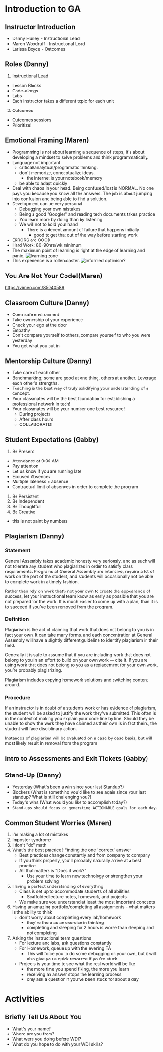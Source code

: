 # Introduction to GA

## Instructor Introduction
- Danny Hurley - Instructional Lead
- Maren Woodruff - Instructional Lead
- Larissa Boyce - Outcomes

## Roles (Danny)
1. Instructional Lead
  - Lesson Blocks
  - Code-alongs
  - Labs
  - Each instructor takes a different topic for each unit
2. Outcomes
  - Outcomes sessions
  - Prioritize!

## Emotional Framing (Maren)
- Programming is not about learning a sequence of steps, it's about developing a mindset to solve problems and think programmatically.
- Language not important
    - critical/analytical/programatic thinking.
    - don't memorize, conceptualize ideas.
        - the internet is your notebook/memory
    - be able to adapt quickly
- Deal with chaos in your head. Being confused/lost is NORMAL. No one pays you because you know all the answers. The job is about jumping into confusion and being able to find a solution.
- Development can be very personal
    - Debugging your own mistakes
    - Being a good "Googler" and reading tech documents takes practice
    - You learn more by doing than by listening
    - We will not to hold your hand
        - There is a decent amount of failure that happens initially
            - good to get that out of the way before starting work
- ERRORS are GOOD
- Hard Work: 80-90hrs/wk minimum
- The maximum point of learning is right at the edge of learning and panic.
![learning zone](https://i.imgur.com/SqHDJtV.png)
- This experience is a rollercoaster.
![informed optimism?](https://i.imgur.com/0XjqOPa.png)

## You Are Not Your Code!(Maren)

https://vimeo.com/85040589

## Classroom Culture (Danny)
- Open safe environment
- Take ownership of your experience
- Check your ego at the door
- Empathy
- Don't compare yourself to others, compare yourself to who you were yesterday
- You get what you put in

## Mentorship Culture (Danny)
- Take care of each other
- Benchmarking; some are good at one thing, others at another. Leverage each other's strengths.
- Teaching is the best way of truly solidifying your understanding of a concept.
- Your classmates will be the best foundation for establishing a professional network in tech!
- Your classmates will be your number one best resource!
  - During projects
  - After class hours
  - COLLABORATE!!

## Student Expectations (Gabby)
1. Be Present
  - Attendance at 9:00 AM
  - Pay attention
  - Let us know if you are running late
  - Excused Absences
  - Multiple lateness = absence 
  - Contractual limit of absences in order to complete the program
1. Be Persistent
1. Be Independent
1. Be Thoughtful
1. Be Creative
  - this is not paint by numbers

## Plagiarism (Danny)
### Statement

General Assembly takes academic honesty very seriously, and as such will not tolerate any student who plagiarizes in order to satisfy class requirements.  Programs at General Assembly are intensive, require a lot of work on the part of the student, and students will occasionally not be able to complete work in a timely fashion.  

Rather than rely on work that’s not your own to create the appearance of success, let your instructional team know as early as possible that you are not prepared for the work.  It is much easier to come up with a plan, than it is to succeed if you’ve been removed from the program.

### Definition

Plagiarism is the act of claiming that work that does not belong to you is in fact your own.  It can take many forms, and each concentration at General Assembly will have a slightly different guideline to identify plagiarism in their field.  

Generally it is safe to assume that if you are including work that does not belong to you in an effort to build on your own work — cite it.  If you are using work that does not belong to you as a replacement for your own work, you’re probably plagiarizing.

Plagiarism includes copying homework solutions and switching content around.

### Procedure

If an instructor is in doubt of a students work or has evidence of plagiarism, the student will be asked to justify the work they've submitted. This often is in the context of making you explain your code line by line. Should they be unable to show the work they have claimed as their own is in fact theirs, the student will face disciplinary action.

Instances of plagiarism will be evaluated on a case by case basis, but will most likely result in removal from the program

## Intro to Assessments and Exit Tickets (Gabby)

## Stand-Up (Danny)
- Yesterday (What's been a win since your last Standup?)
- Blockers (What is something you'd like to see again since your last standup? What is still challenging you?)
- Today's wins (What would you like to accomplish today?)
- `Stand-ups should focus on generating ACTIONABLE goals for each day.`

## Common Student Worries (Maren)
1. I'm making a lot of mistakes
2. Imposter syndrome
3. I don't "do" math
4. What's the best practice? Finding the one "correct" answer
    - Best practices change constantly and from company to company
    - If you think properly, you'll probably naturally arrive at a best practice
    - All that matters is "Does it work?"
        - Use your time to learn new technology or strengthen your problem solving
5. Having a perfect understanding of everything
    - Class is set up to accommodate students of all abilities
        - Scaffolded lecture notes, homework, and projects
    - We make sure you understand at least the most important concepts
6. Having an amazing portfolio/completing all assignments
        - what matters is the ability to think
    - don't worry about completing every lab/homework
        - they're there as an exercise in thinking
        - completing and sleeping for 2 hours is worse than sleeping and not completing
7. Asking the instructional team questions
    - For lecture and labs, ask questions constantly
    - For Homework, queue up with the evening TA
        - This will force you to do some debugging on your own, but it will also give you a quick resource if you're stuck
    - Projects is your time to see what the real world will be like
        - the more time you spend fixing, the more you learn
        - receiving an answer stops the learning process
        - only ask a question if you've been stuck for about a day

# Activities

## Briefly Tell Us About You
- What's your name?
- Where are you from?
- What were you doing before WDI?
- What do you hope to do with your WDI skills?

